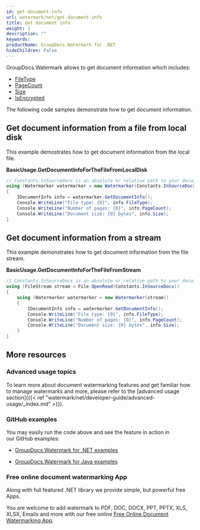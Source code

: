 ```yaml
---
id: get-document-info
url: watermark/net/get-document-info
title: Get document info
weight: 1
description: ""
keywords: 
productName: GroupDocs.Watermark for .NET
hideChildren: False
---
```

GroupDocs.Watermark allows to get document information which includes:

*   [FileType](https://apireference.groupdocs.com/net/watermark/groupdocs.watermark.common/idocumentinfo/properties/filetype)
*   [PageCount](https://apireference.groupdocs.com/net/watermark/groupdocs.watermark.common/idocumentinfo/properties/pagecount)
*   [Size](https://apireference.groupdocs.com/net/watermark/groupdocs.watermark.common/idocumentinfo/properties/size)
*   [IsEncrypted](https://apireference.groupdocs.com/net/watermark/groupdocs.watermark.common/idocumentinfo/properties/isencrypted)

The following code samples demonstrate how to get document information.

## Get document information from a file from local disk

This example demostrates how to get document information from the local file.

**BasicUsage.GetDocumentInfoForTheFileFromLocalDisk**

```csharp
// Constants.InSourceDocx is an absolute or relative path to your document. Ex: @"C:\Docs\source.docx"
using (Watermarker watermarker = new Watermarker(Constants.InSourceDocx))
{
    IDocumentInfo info = watermarker.GetDocumentInfo();
    Console.WriteLine("File type: {0}", info.FileType);
    Console.WriteLine("Number of pages: {0}", info.PageCount);
    Console.WriteLine("Document size: {0} bytes", info.Size);
}
```

## Get document information from a stream

This example demonstrates how to get document information from the file stream.

**BasicUsage.GetDocumentInfoForTheFileFromStream**

```csharp
// Constants.InSourceDocx is an absolute or relative path to your document. Ex: @"C:\Docs\source.docx"
using (FileStream stream = File.OpenRead(Constants.InSourceDocx))
{
    using (Watermarker watermarker = new Watermarker(stream))
    {
        IDocumentInfo info = watermarker.GetDocumentInfo();
        Console.WriteLine("File type: {0}", info.FileType);
        Console.WriteLine("Number of pages: {0}", info.PageCount);
        Console.WriteLine("Document size: {0} bytes", info.Size);
    }
}
```

## More resources

### Advanced usage topics

To learn more about document watermarking features and get familiar how to manage watermarks and more, please refer to the [advanced usage section]({{< ref "watermark/net/developer-guide/advanced-usage/_index.md" >}}).

### GitHub examples

You may easily run the code above and see the feature in action in our GitHub examples:

*   [GroupDocs.Watermark for .NET examples](https://github.com/groupdocs-watermark/GroupDocs.Watermark-for-.NET)
    
*   [GroupDocs.Watermark for Java examples](https://github.com/groupdocs-watermark/GroupDocs.Watermark-for-Java)
    

### Free online document watermarking App

Along with full featured .NET library we provide simple, but powerful free Apps.

You are welcome to add watermark to PDF, DOC, DOCX, PPT, PPTX, XLS, XLSX, Emails and more with our free online [Free Online Document Watermarking App](https://products.groupdocs.app/watermark).
